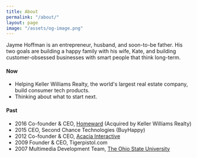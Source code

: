 ```yaml
---
title: About
permalink: "/about/"
layout: page
image: "/assets/og-image.png"
---
```


Jayme Hoffman is an entrepreneur, husband, and soon-to-be father. His two goals are building a happy family with his wife, Kate, and building customer-obsessed businesses with smart people that think long-term.

#### Now
* Helping Keller Williams Realty, the world's largest real estate company, build consumer tech products.
* Thinking about what to start next.


#### Past
* 2016 Co-founder & CEO, [Homeward](https://homeward.io/) (Acquired by Keller Williams Realty)
* 2015 CEO, Second Chance Technologies (BuyHappy)
* 2012 Co-founder & CEO, [Acacia Interactive](https://angel.co/acacia)
* 2009 Founder & CEO, Tigerpistol.com
* 2007 Multimedia Development Team, [The Ohio State University](https://www.osu.edu/)
